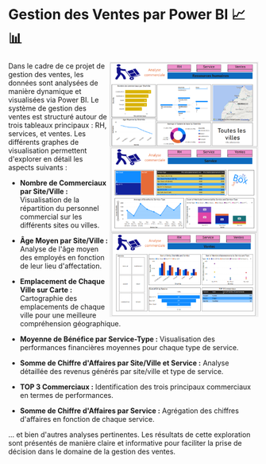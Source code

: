 # Gestion des Ventes par Power BI 📈📊

<img src="https://github.com/ahmedaboutaib/PowerBI_GestionVentes/blob/main/RH.png" width="300" align="right" />

<img src="https://github.com/ahmedaboutaib/PowerBI_GestionVentes/blob/main/service.png" width="300" align="right" />
<img src="https://github.com/ahmedaboutaib/PowerBI_GestionVentes/blob/main/vente.png" width="300" align="right" />
Dans le cadre de ce projet de gestion des ventes, les données sont analysées de manière dynamique et visualisées via Power BI. Le système de gestion des ventes est structuré autour de trois tableaux principaux : RH, services, et ventes. Les différents graphes de visualisation permettent d'explorer en détail les aspects suivants :

- **Nombre de Commerciaux par Site/Ville :** Visualisation de la répartition du personnel commercial sur les différents sites ou villes.
  
- **Âge Moyen par Site/Ville :** Analyse de l'âge moyen des employés en fonction de leur lieu d'affectation.

- **Emplacement de Chaque Ville sur Carte :** Cartographie des emplacements de chaque ville pour une meilleure compréhension géographique.

- **Moyenne de Bénéfice par Service-Type :** Visualisation des performances financières moyennes pour chaque type de service.

- **Somme de Chiffre d'Affaires par Site/Ville et Service :** Analyse détaillée des revenus générés par site/ville et type de service.

- **TOP 3 Commerciaux :** Identification des trois principaux commerciaux en termes de performances.

- **Somme de Chiffre d'Affaires par Service :** Agrégation des chiffres d'affaires en fonction de chaque service.

... et bien d'autres analyses pertinentes. Les résultats de cette exploration sont présentés de manière claire et informative pour faciliter la prise de décision dans le domaine de la gestion des ventes.

